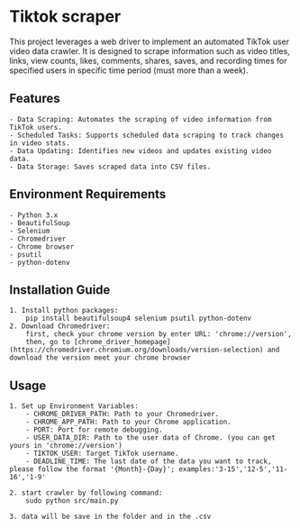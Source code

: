 # Tiktok scraper

This project leverages a web driver to implement an automated TikTok user video data crawler. It is designed to scrape information such as video titles, links, view counts, likes, comments, shares, saves, and recording times for specified users in specific time period (must more than a week).

## Features

    - Data Scraping: Automates the scraping of video information from TikTok users.
    - Scheduled Tasks: Supports scheduled data scraping to track changes in video stats.
    - Data Updating: Identifies new videos and updates existing video data.
    - Data Storage: Saves scraped data into CSV files.

## Environment Requirements

    - Python 3.x
    - BeautifulSoup
    - Selenium
    - Chromedriver
    - Chrome browser
    - psutil
    - python-dotenv

## Installation Guide

    1. Install python packages:
        pip install beautifulsoup4 selenium psutil python-dotenv
    2. Download Chromedriver:
        first, check your chrome version by enter URL: 'chrome://version',
        then, go to [chrome_driver_homepage](https://chromedriver.chromium.org/downloads/version-selection) and download the version meet your chrome browser

## Usage

    1. Set up Environment Variables:
        - CHROME_DRIVER_PATH: Path to your Chromedriver.
        - CHROME_APP_PATH: Path to your Chrome application.
        - PORT: Port for remote debugging.
        - USER_DATA_DIR: Path to the user data of Chrome. (you can get yours in 'chrome://version')
        - TIKTOK_USER: Target TikTok username.
        - DEADLINE_TIME: The last date of the data you want to track, please follow the format '{Month}-{Day}'; examples:'3-15','12-5','11-16','1-9'

    2. start crawler by following command:
        sudo python src/main.py

    3. data will be save in the folder and in the .csv
